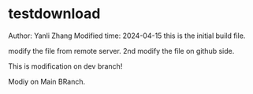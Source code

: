 # testdownload
Author: Yanli Zhang
Modified time: 2024-04-15
this is the initial build file.

modify the file from remote server.
2nd modify the file on github side.

This is modification on dev branch!

Modiy on Main BRanch.
